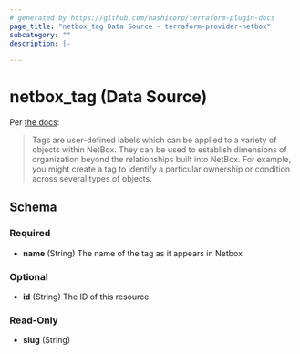 ```yaml
---
# generated by https://github.com/hashicorp/terraform-plugin-docs
page_title: "netbox_tag Data Source - terraform-provider-netbox"
subcategory: ""
description: |-
  
---
```


# netbox_tag (Data Source)

Per [the docs](https://netbox.readthedocs.io/en/stable/models/extras/tag/):

> Tags are user-defined labels which can be applied to a variety of objects within NetBox. They can be used to establish dimensions of organization beyond the relationships built into NetBox. For example, you might create a tag to identify a particular ownership or condition across several types of objects.


<!-- schema generated by tfplugindocs -->
## Schema

### Required

- **name** (String) The name of the tag as it appears in Netbox

### Optional

- **id** (String) The ID of this resource.

### Read-Only

- **slug** (String)


